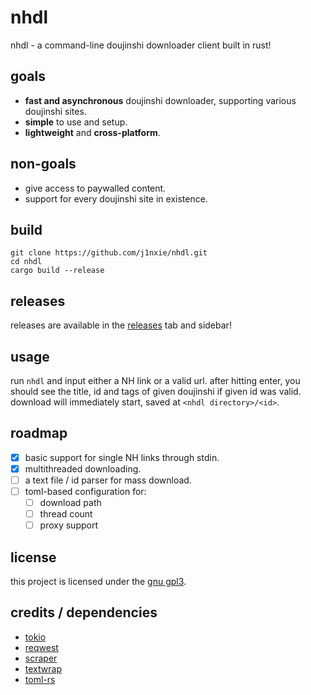 # nhdl
nhdl - a command-line doujinshi downloader client built in rust!
## goals
- **fast and asynchronous** doujinshi downloader, supporting various doujinshi sites.
- **simple** to use and setup.
- **lightweight** and **cross-platform**.
## non-goals
- give access to paywalled content.
- support for every doujinshi site in existence.
## build
```
git clone https://github.com/j1nxie/nhdl.git
cd nhdl
cargo build --release
```
## releases
releases are available in the [releases](https://github.com/j1nxie/nhdl/releases) tab and sidebar!
## usage
run `nhdl` and input either a NH link or a valid url. after hitting enter, you should see the title, id and tags of given doujinshi if given id was valid.
download will immediately start, saved at `<nhdl directory>/<id>`.
## roadmap
- [x] basic support for single NH links through stdin.
- [x] multithreaded downloading.
- [ ] a text file / id parser for mass download.
- [ ] toml-based configuration for:
    - [ ] download path
    - [ ] thread count
    - [ ] proxy support
## license
this project is licensed under the [gnu gpl3](https://gnu.org/licenses/gpl-3.0.en.html).
## credits / dependencies
- [tokio](https://github.com/tokio-rs/tokio)
- [reqwest](https://github.com/seanmonstar/reqwest)
- [scraper](https://github.com/causal-agent/scraper)
- [textwrap](https://github.com/mgeisler/textwrap)
- [toml-rs](https://github.com/alexcrichton/toml-rs)
